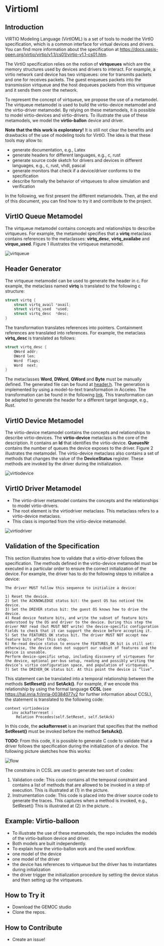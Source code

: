# Virtioml


## Introduction

VIRTIO Modeling Language (VirtIOML) is a set of tools to model the VirtIO specification, which is a common interface for virtual devices and drivers. You can find more information about the specification at https://docs.oasis-open.org/virtio/virtio/v1.1/cs01/virtio-v1.1-cs01.htm. 

The VirtIO specification relies on the notion of **virtqueues** which are the memory structures used by devices and drivers to interact. For example, a virtio network card device has two virtqueues: one for transmits packets and one for receives packets. The guest enqueues packets into the transmission virtqueue and the host dequeues packets from this virtqueue and it sends them over the network.  

To represent the concept of virtqueue, we propose the use of a metamodel. The virtqueue metamodel is used to build the virtio-device metamodel and the virtio-driver metamodel. By relying on these metamodels, it is possible to model virtio-devices and virtio-drivers. To illustrate the use of these metamodels, we model the **virtio-ballon** device and driver.

**Note that the this work is exploratory!** It is still not clear the benefits and drawbacks of the use of modeling tools for VirtIO. The idea is that these tools may allow to:

- generate documentation, e.g., Latex
- generate headers for different languages, e.g., c, rust
- generate source code sketch for drivers and devices in different languages, e.g., c, rust, vhdl, pascal
- generate monitors that check if a device/driver conforms to the specification
- describe formally the behavior of virtqueues to allow simulation and verification

In the following, we first present the different metamodels. Then, at the end of this document, you can find how to try it and contribute to the project.  

## VirtIO Queue Metamodel

The virtqueue metamodel contains concepts and relationships to describe virtqueues. For example, the metamodel specifies that a **virtq** metaclass contains references to the metaclasses: **virtq_desc**, **virtq_availabe** and **virque_used**. Figure 1 illustrates the virtiqueue metamodel.

![virtqueue](./plugins/org.virtio.model.virtioqueue/model/virtioqueue.jpg "Virtqueue Metamodel")

## Header Generator

The virtqueue metamodel can be used to generate the header in c. For example, the metaclass named **virtq** is translated to the following c structure:

```c
struct virtq {
    struct virtq_avail *avail;
    struct virtq_used  *used;
    struct virtq_desc  *desc;
}
```

The transformation translates references into pointers. Containment references are translated into references. For example, the metaclass **virtq_desc** is translated as follows:
```c
struct virtq_desc {
    QWord addr;
    DWord len;
    Word  flags;
    Word  next;
}
```

The metaclasses **Word**, **DWord**, **QWord** and **Byte** must be manually defined. The generated file can be found at [header.h](https://github.com/MatiasVara/virtioml/blob/master/plugins/org.virtio.model.virtioqueue/headers/virtio-queue.h). The generation is implemented by using a model-to-text transformation in Acceleo. The transformation can be found in the following [link](https://github.com/MatiasVara/virtioml/blob/master/plugins/org.virtio.model.virtqueue.generator/src/org/virtio/model/virtqueue/generator/main/generate.mlt). This transformation can be adapted to generate the header for a different target language, e.g., Rust. 

## VirtIO Device Metamodel

The virtio-device metamodel contains the concepts and relationships to describe virtio-devices. The **virtio-device** metaclass is the core of the description. It contains an **Id** that identifies the virtio-device. **QueuesNr** contains the number of queues the device exposes to the driver.  Figure 2 illustrates the metamodel.  The virtio-device metaclass also contains a set of methods that changes the value of the **DeviceStatus** register. These methods are invoked by the driver during the initialization.


![virtiodevice](./plugins/org.virtio.model.virtiodevice/model/virtiodevice.jpg)

## VirtIO Driver Metamodel

- The virtio-driver metamodel contains the concepts and the relationships to model virtio-drivers.
- The root element is the virtiodriver metaclass. This metaclass refers to a virtio-device metaclass.
- This class is imported from the virtio-device metamodel.  

![virtiodriver](./plugins/org.virtio.model.virtiodriver/model/virtiodriver.jpg)

## Validation of the Specification

This section illustrates how to validate that a virtio-driver follows the specification. The methods defined in the virtio-device metamodel must be executed in a particular order to ensure the correct initialization of the device. For example, the driver has to do the following steps to initialize a device: 

```
The driver MUST follow this sequence to initialize a device:

1) Reset the device.
2) Set the ACKNOWLEDGE status bit: the guest OS has noticed the device.
3) Set the DRIVER status bit: the guest OS knows how to drive the device.
4) Read device feature bits, and write the subset of feature bits understood by the OS and driver to the device. During this step the driver MAY read (but MUST NOT write) the device-specific configuration fields to check that it can support the device before accepting it.
5) Set the FEATURES_OK status bit. The driver MUST NOT accept new feature bits after this step.
6) Re-read device status to ensure the FEATURES_OK bit is still set: otherwise, the device does not support our subset of features and the device is unusable.
Perform device-specific setup, including discovery of virtqueues for the device, optional per-bus setup, reading and possibly writing the device’s virtio configuration space, and population of virtqueues.
7) Set the DRIVER_OK status bit. At this point the device is “live”.
```

This statement can be translated into a temporal relationship between the methods **SetReset()** and **SetAck()**. For example, if we encode this relationship by using the formal language **CCSL** (see https://hal.inria.fr/inria-00384077v2 for further information about CCSL), the statement is translated to the following code:

```
context virtiodevice
   inv ackafterreset : 
     Relation Precedes(self.SetReset, self.SetAck) 
```

In this code, the **ackafterreset** is an invariant that specifies that the method **SetReset()** must be invoked before the method **SetsAck()**. 

**TODO**: From this code, it is possible to generate C code to validate that a driver follows the specification during the initialization of a device. The following picture sketches how this works:

![flow](./plugins/org.virtio.model.virtioqueue/model/flow.jpg "Generation of Validation from Constraints")

The constrains in CCSL are used to generate two sort of codes:

1. Validation code: This code contains all the temporal constraint and contains a list of methods that are allowed to be invoked in a step of execution. This is illustrated at (1) in the picture.  
2. Instrumentation code: This code is placed into the driver source code to generate the traces. This captures when a method is invoked, e.g., SetReset() This is illustrated at (2) in the picture.  .

## Example: Virtio-balloon

- To illustrate the use of these metamodels, the repo includes the models of the virtio-balloon device and driver.
- Both models are built independently. 
- To explain how the virtio-ballon work and the used workflow.
- one model of the device
- one model of the driver
- the device has references to virtqueue but the driver has to instantiates during initialization
- the driver trigger the initialization procedure by setting the device status and then setting up the virtqueues.

## How to Try it

- Download the GEMOC studio
- Clone the repos. 

## How to Contribute

- Create an issue!
